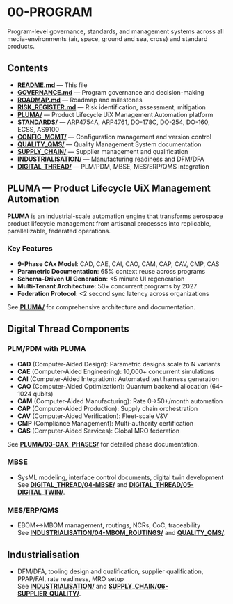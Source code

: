 # 00-PROGRAM

Program-level governance, standards, and management systems across all media-environments (air, space, ground and sea, cross) and standard products.

## Contents
- **[README.md](./README.md)** — This file  
- **[GOVERNANCE.md](./GOVERNANCE.md)** — Program governance and decision-making  
- **[ROADMAP.md](./ROADMAP.md)** — Roadmap and milestones  
- **[RISK_REGISTER.md](./RISK_REGISTER.md)** — Risk identification, assessment, mitigation  
- **[PLUMA/](./PLUMA/)** — Product Lifecycle UiX Management Automation platform  
- **[STANDARDS/](./STANDARDS/)** — ARP4754A, ARP4761, DO-178C, DO-254, DO-160, ECSS, AS9100  
- **[CONFIG_MGMT/](./CONFIG_MGMT/)** — Configuration management and version control  
- **[QUALITY_QMS/](./QUALITY_QMS/)** — Quality Management System documentation  
- **[SUPPLY_CHAIN/](./SUPPLY_CHAIN/)** — Supplier management and qualification  
- **[INDUSTRIALISATION/](./INDUSTRIALISATION/)** — Manufacturing readiness and DFM/DFA  
- **[DIGITAL_THREAD/](./DIGITAL_THREAD/)** — PLM/PDM, MBSE, MES/ERP/QMS integration  

## PLUMA — Product Lifecycle UiX Management Automation

**PLUMA** is an industrial-scale automation engine that transforms aerospace product lifecycle management from artisanal processes into replicable, parallelizable, federated operations.

### Key Features
- **9-Phase CAx Model**: CAD, CAE, CAI, CAO, CAM, CAP, CAV, CMP, CAS
- **Parametric Documentation**: 65% context reuse across programs
- **Schema-Driven UI Generation**: <5 minute UI regeneration
- **Multi-Tenant Architecture**: 50+ concurrent programs by 2027
- **Federation Protocol**: <2 second sync latency across organizations

See **[PLUMA/](./PLUMA/)** for comprehensive architecture and documentation.

## Digital Thread Components

### PLM/PDM with PLUMA
- **CAD** (Computer-Aided Design): Parametric designs scale to N variants
- **CAE** (Computer-Aided Engineering): 10,000+ concurrent simulations
- **CAI** (Computer-Aided Integration): Automated test harness generation
- **CAO** (Computer-Aided Optimization): Quantum backend allocation (64-1024 qubits)
- **CAM** (Computer-Aided Manufacturing): Rate 0→50+/month automation
- **CAP** (Computer-Aided Production): Supply chain orchestration
- **CAV** (Computer-Aided Verification): Fleet-scale V&V
- **CMP** (Compliance Management): Multi-authority certification
- **CAS** (Computer-Aided Services): Global MRO federation

See **[PLUMA/03-CAX_PHASES/](./PLUMA/03-CAX_PHASES/)** for detailed phase documentation.

### MBSE
- SysML modeling, interface control documents, digital twin development  
  See **[DIGITAL_THREAD/04-MBSE/](./DIGITAL_THREAD/04-MBSE/)** and **[DIGITAL_THREAD/05-DIGITAL_TWIN/](./DIGITAL_THREAD/05-DIGITAL_TWIN/)**.

### MES/ERP/QMS
- EBOM↔MBOM management, routings, NCRs, CoC, traceability  
  See **[INDUSTRIALISATION/04-MBOM_ROUTINGS/](./INDUSTRIALISATION/04-MBOM_ROUTINGS/)** and **[QUALITY_QMS/](./QUALITY_QMS/)**.

## Industrialisation
- DFM/DFA, tooling design and qualification, supplier qualification, PPAP/FAI, rate readiness, MRO setup  
  See **[INDUSTRIALISATION/](./INDUSTRIALISATION/)** and **[SUPPLY_CHAIN/06-SUPPLIER_QUALITY/](./SUPPLY_CHAIN/06-SUPPLIER_QUALITY/)**.

